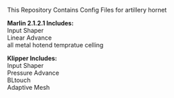 This Repository Contains Config Files for artillery hornet  
  
  
    
**Marlin 2.1.2.1 Includes:**   
Input Shaper  
Linear Advance  
all metal hotend tempratue celling
  
  
**Klipper Includes:**  
Input Shaper  
Pressure Advance  
BLtouch  
Adaptive Mesh
